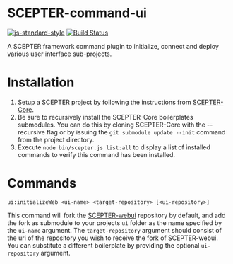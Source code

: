 # SCEPTER-command-ui

[![js-standard-style](https://cdn.rawgit.com/standard/standard/master/badge.svg)](http://standardjs.com)
[![Build Status](https://travis-ci.org/source4societyorg/SCEPTER-command-ui.svg?branch=master)](https://travis-ci.org/source4societyorg/SCEPTER-command-ui)


A SCEPTER framework command plugin to initialize, connect and deploy various user interface sub-projects.

# Installation

1. Setup a SCEPTER project by following the instructions from [SCEPTER-Core](https://github.com/source4societyorg/SCEPTER-core).
2. Be sure to recursively install the SCEPTER-Core boilerplates submodules. You can do this by cloning SCEPTER-Core with the --recursive flag or by issuing the `git submodule update --init` command from the project directory.
3. Execute `node bin/scepter.js list:all` to display a list of installed commands to verify this command has been installed.

# Commands

`ui:initializeWeb <ui-name> <target-repository> [<ui-repository>]`

  This command will fork the [SCEPTER-webui](https://github.com/source4societyorg/SCEPTER-webui) repository by default, and add the fork as submodule to your projects `ui` folder as the name specified by the `ui-name` argument. The `target-repository` argument should consist of the uri of the repository you wish to receive the fork of SCEPTER-webui. You can substitute a different boilerplate by providing the optional `ui-repository` argument. 
